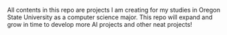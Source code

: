 All contents in this repo are projects I am creating for my studies in Oregon State University as a computer science major. This repo will expand and grow in time to develop more AI projects and other neat projects!
